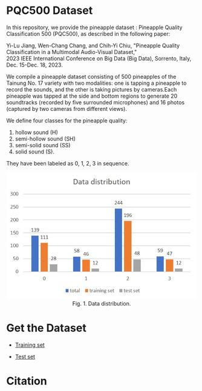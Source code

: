 # PQC500 Dataset
In this repository, we provide the pineapple dataset : Pineapple Quality Classification 500 (PQC500), as described in the following paper:

Yi-Lu Jiang, Wen-Chang Chang, and Chih-Yi Chiu, "Pineapple Quality Classification in a Multimodal Audio-Visual Dataset," <br>
2023 IEEE International Conference on Big Data (Big Data), Sorrento, Italy, Dec. 15-Dec. 18, 2023.

We compile a pineapple dataset consisting of 500 pineapples of the Tainung No. 17 variety with two modalities: one is tapping a pineapple to record the sounds, and the other is taking pictures by cameras.Each pineapple was tapped at the side and bottom regions to generate 20 soundtracks (recorded by five surrounded microphones) and 16 photos (captured by two cameras from different views).

We define four classes for the pineapple quality: 
1. hollow sound (H)
2. semi-hollow sound (SH)
3. semi-solid sound (SS)
4. solid sound (S).
   
They have been labeled as 0, 1, 2, 3 in sequence.

<div align="center">
  <img src=figures/Data_distribution.jpg><br>
  Fig. 1. Data distribution.
</div>
  


# Get the Dataset

* [Training set](https://drive.google.com/drive/folders/139WZZxhfqy4RucsbOBUVxgkyaTGmkSYS?usp=sharing)

* [Test set](https://drive.google.com/drive/folders/1h5Zgut1VToTHIdTU-c7JzuwNUVh21DDa?usp=sharing)

# Citation
